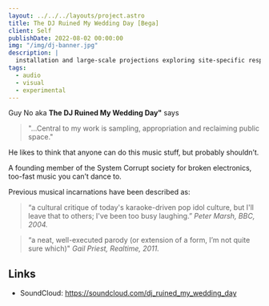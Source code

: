 ```yaml
---
layout: ../../../layouts/project.astro
title: The DJ Ruined My Wedding Day [Bega]
client: Self
publishDate: 2022-08-02 00:00:00
img: "/img/dj-banner.jpg"
description: |
  installation and large-scale projections exploring site-specific responses
tags:
  - audio
  - visual
  - experimental
---
```


Guy No aka **The DJ Ruined My Wedding Day"** says

> "...Central to my work is sampling, appropriation and reclaiming public space."

He likes to think that anyone can do this music stuff, but probably shouldn’t.

A founding member of the System Corrupt society for broken electronics, too-fast music you
can’t dance to.

Previous musical incarnations have been described as:

> “a cultural critique of today's karaoke-driven pop idol culture, but I'll leave that to others; I've
been too busy laughing.” 
*Peter Marsh, BBC, 2004.*

> “a neat, well-executed parody (or extension of a form, I’m not quite sure which)" 
*Gail Priest, Realtime, 2011.*

## Links
 - SoundCloud: https://soundcloud.com/dj_ruined_my_wedding_day
